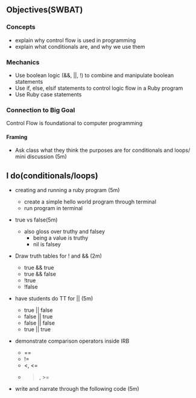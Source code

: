 ## Objectives(SWBAT)

### Concepts
- explain why control flow is used in programming
- explain what conditionals are, and why we use them

### Mechanics
- Use boolean logic (&&, ||, !) to combine and manipulate boolean statements
- Use if, else, elsif statements to control logic flow in a Ruby program
- Use Ruby case statements

### Connection to Big Goal
Control Flow is foundational to computer programming

#### Framing
- Ask class what they think the purposes are for conditionals and loops/ mini discussion (5m)

## I do(conditionals/loops)
- creating and running a ruby program (5m)
	- create a simple hello world program through terminal
	- run program in terminal
- true vs false(5m)
	- also gloss over truthy and falsey
		- being a value is truthy
		- nil is falsey
- Draw truth tables for ! and && (2m)
	- true && true
	- true && false
	- !true
	- !false
- have students do TT for || (5m)
	- true || false
	- false || true
	- false || false
	- true || true
- demonstrate comparison operators inside IRB
	- ==
	- !=
	- <, <=
	- >, >=

- write and narrate through the following code (5m)
